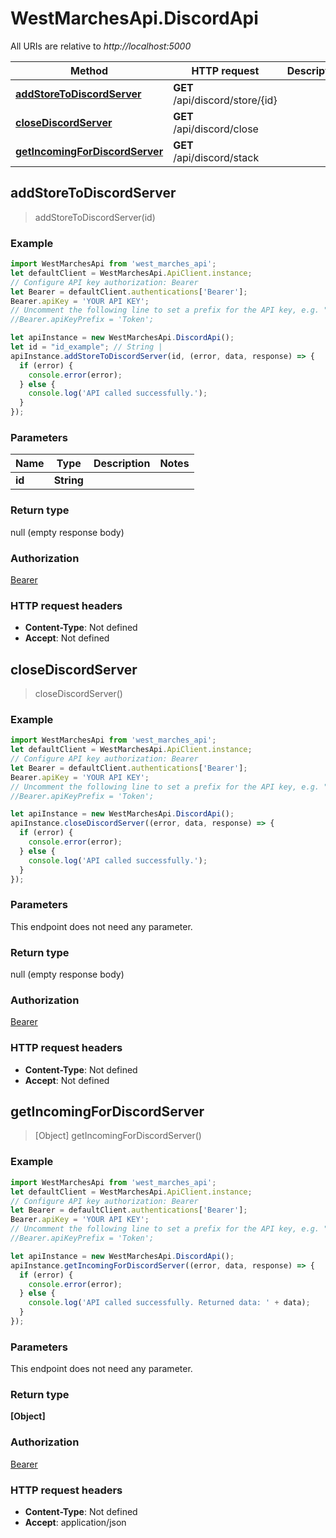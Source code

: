 # WestMarchesApi.DiscordApi

All URIs are relative to *http://localhost:5000*

Method | HTTP request | Description
------------- | ------------- | -------------
[**addStoreToDiscordServer**](DiscordApi.md#addStoreToDiscordServer) | **GET** /api/discord/store/{id} | 
[**closeDiscordServer**](DiscordApi.md#closeDiscordServer) | **GET** /api/discord/close | 
[**getIncomingForDiscordServer**](DiscordApi.md#getIncomingForDiscordServer) | **GET** /api/discord/stack | 



## addStoreToDiscordServer

> addStoreToDiscordServer(id)



### Example

```javascript
import WestMarchesApi from 'west_marches_api';
let defaultClient = WestMarchesApi.ApiClient.instance;
// Configure API key authorization: Bearer
let Bearer = defaultClient.authentications['Bearer'];
Bearer.apiKey = 'YOUR API KEY';
// Uncomment the following line to set a prefix for the API key, e.g. "Token" (defaults to null)
//Bearer.apiKeyPrefix = 'Token';

let apiInstance = new WestMarchesApi.DiscordApi();
let id = "id_example"; // String | 
apiInstance.addStoreToDiscordServer(id, (error, data, response) => {
  if (error) {
    console.error(error);
  } else {
    console.log('API called successfully.');
  }
});
```

### Parameters


Name | Type | Description  | Notes
------------- | ------------- | ------------- | -------------
 **id** | **String**|  | 

### Return type

null (empty response body)

### Authorization

[Bearer](../README.md#Bearer)

### HTTP request headers

- **Content-Type**: Not defined
- **Accept**: Not defined


## closeDiscordServer

> closeDiscordServer()



### Example

```javascript
import WestMarchesApi from 'west_marches_api';
let defaultClient = WestMarchesApi.ApiClient.instance;
// Configure API key authorization: Bearer
let Bearer = defaultClient.authentications['Bearer'];
Bearer.apiKey = 'YOUR API KEY';
// Uncomment the following line to set a prefix for the API key, e.g. "Token" (defaults to null)
//Bearer.apiKeyPrefix = 'Token';

let apiInstance = new WestMarchesApi.DiscordApi();
apiInstance.closeDiscordServer((error, data, response) => {
  if (error) {
    console.error(error);
  } else {
    console.log('API called successfully.');
  }
});
```

### Parameters

This endpoint does not need any parameter.

### Return type

null (empty response body)

### Authorization

[Bearer](../README.md#Bearer)

### HTTP request headers

- **Content-Type**: Not defined
- **Accept**: Not defined


## getIncomingForDiscordServer

> [Object] getIncomingForDiscordServer()



### Example

```javascript
import WestMarchesApi from 'west_marches_api';
let defaultClient = WestMarchesApi.ApiClient.instance;
// Configure API key authorization: Bearer
let Bearer = defaultClient.authentications['Bearer'];
Bearer.apiKey = 'YOUR API KEY';
// Uncomment the following line to set a prefix for the API key, e.g. "Token" (defaults to null)
//Bearer.apiKeyPrefix = 'Token';

let apiInstance = new WestMarchesApi.DiscordApi();
apiInstance.getIncomingForDiscordServer((error, data, response) => {
  if (error) {
    console.error(error);
  } else {
    console.log('API called successfully. Returned data: ' + data);
  }
});
```

### Parameters

This endpoint does not need any parameter.

### Return type

**[Object]**

### Authorization

[Bearer](../README.md#Bearer)

### HTTP request headers

- **Content-Type**: Not defined
- **Accept**: application/json

